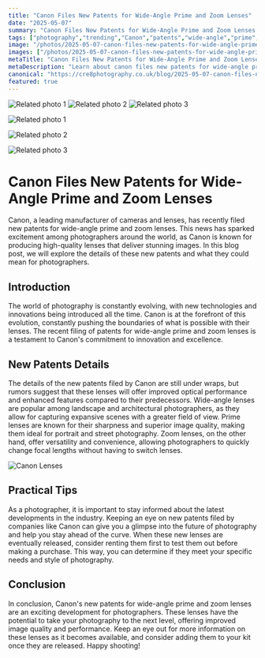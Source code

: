 ```yaml
---
title: "Canon Files New Patents for Wide-Angle Prime and Zoom Lenses"
date: "2025-05-07"
summary: "Canon Files New Patents for Wide-Angle Prime and Zoom Lenses - A trending topic in photography."
tags: ["photography","trending","Canon","patents","wide-angle","prime","zoom","lenses","innovation","optical performance","photographers"]
image: "/photos/2025-05-07-canon-files-new-patents-for-wide-angle-prime-and-zoom-lenses-1.jpg"
images: ["/photos/2025-05-07-canon-files-new-patents-for-wide-angle-prime-and-zoom-lenses-1.jpg","/photos/2025-05-07-canon-files-new-patents-for-wide-angle-prime-and-zoom-lenses-2.jpg","/photos/2025-05-07-canon-files-new-patents-for-wide-angle-prime-and-zoom-lenses-3.jpg"]
metaTitle: "Canon Files New Patents for Wide-Angle Prime and Zoom Lenses | cre8 Photography"
metaDescription: "Learn about canon files new patents for wide-angle prime and zoom lenses in photography with practical tips and insights."
canonical: "https://cre8photography.co.uk/blog/2025-05-07-canon-files-new-patents-for-wide-angle-prime-and-zoom-lenses"
featured: true
---
```


<!-- Gallery as HTML -->

<div class="grid grid-cols-1 sm:grid-cols-2 md:grid-cols-3 gap-4">
  <img src="/photos/2025-05-07-canon-files-new-patents-for-wide-angle-prime-and-zoom-lenses-1.jpg" alt="Related photo 1" class="w-full rounded-lg" />
<img src="/photos/2025-05-07-canon-files-new-patents-for-wide-angle-prime-and-zoom-lenses-2.jpg" alt="Related photo 2" class="w-full rounded-lg" />
<img src="/photos/2025-05-07-canon-files-new-patents-for-wide-angle-prime-and-zoom-lenses-3.jpg" alt="Related photo 3" class="w-full rounded-lg" />
</div>


<!-- Gallery as Markdown -->
![Related photo 1](/photos/2025-05-07-canon-files-new-patents-for-wide-angle-prime-and-zoom-lenses-1.jpg)


![Related photo 2](/photos/2025-05-07-canon-files-new-patents-for-wide-angle-prime-and-zoom-lenses-2.jpg)


![Related photo 3](/photos/2025-05-07-canon-files-new-patents-for-wide-angle-prime-and-zoom-lenses-3.jpg)



# Canon Files New Patents for Wide-Angle Prime and Zoom Lenses

Canon, a leading manufacturer of cameras and lenses, has recently filed new patents for wide-angle prime and zoom lenses. This news has sparked excitement among photographers around the world, as Canon is known for producing high-quality lenses that deliver stunning images. In this blog post, we will explore the details of these new patents and what they could mean for photographers.

## Introduction

The world of photography is constantly evolving, with new technologies and innovations being introduced all the time. Canon is at the forefront of this evolution, constantly pushing the boundaries of what is possible with their lenses. The recent filing of patents for wide-angle prime and zoom lenses is a testament to Canon's commitment to innovation and excellence.

## New Patents Details

The details of the new patents filed by Canon are still under wraps, but rumors suggest that these lenses will offer improved optical performance and enhanced features compared to their predecessors. Wide-angle lenses are popular among landscape and architectural photographers, as they allow for capturing expansive scenes with a greater field of view. Prime lenses are known for their sharpness and superior image quality, making them ideal for portrait and street photography. Zoom lenses, on the other hand, offer versatility and convenience, allowing photographers to quickly change focal lengths without having to switch lenses.

![Canon Lenses](https://cdn.pixabay.com/photo/2016/02/19/10/24/camera-1209201_960_720.jpg)

## Practical Tips

As a photographer, it is important to stay informed about the latest developments in the industry. Keeping an eye on new patents filed by companies like Canon can give you a glimpse into the future of photography and help you stay ahead of the curve. When these new lenses are eventually released, consider renting them first to test them out before making a purchase. This way, you can determine if they meet your specific needs and style of photography.

## Conclusion

In conclusion, Canon's new patents for wide-angle prime and zoom lenses are an exciting development for photographers. These lenses have the potential to take your photography to the next level, offering improved image quality and performance. Keep an eye out for more information on these lenses as it becomes available, and consider adding them to your kit once they are released. Happy shooting!

